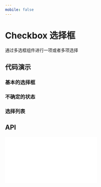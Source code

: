 ```yaml
---
mobile: false
---
```


# Checkbox 选择框

通过多选框组件进行一项或者多项选择

## 代码演示

### 基本的选择框

<code src="../../packages/wonder-ui/src/Checkbox/demo/demo1.tsx"></code>

### 不确定的状态

<code src="../../packages/wonder-ui/src/Checkbox/demo/demo2.tsx"></code>

### 选择列表

<code src="../../packages/wonder-ui/src/Checkbox/demo/demo3.tsx"></code>

## API

<embed src="../../packages/wonder-ui/src/Checkbox/index.md"></embed>
